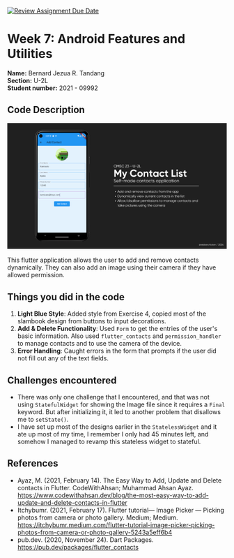 [![Review Assignment Due Date](https://classroom.github.com/assets/deadline-readme-button-22041afd0340ce965d47ae6ef1cefeee28c7c493a6346c4f15d667ab976d596c.svg)](https://classroom.github.com/a/yI103iis)
# Week 7: Android Features and Utilities

**Name:** Bernard Jezua R. Tandang <br/>
**Section:** U-2L <br/>
**Student number:** 2021 - 09992 <br/>

## Code Description

![Startup Screenshot](startup.png)

This flutter application allows the user to add and remove contacts dynamically. They can also add an image using their camera if they have allowed permission.

## Things you did in the code

1. **Light Blue Style**: Added style from Exercise 4, copied most of the slambook design from buttons to input decorations.
2. **Add & Delete Functionality**: Used `Form` to get the entries of the user's basic information. Also used `flutter_contacts` and `permission_handler` to manage contacts and to use the camera of the device.
3. **Error Handling**: Caught errors in the form that prompts if the user did not fill out any of the text fields.

## Challenges encountered

- There was only one challenge that I encountered, and that was not using `StatefulWidget` for showing the Image file since it requires a `Final` keyword. But after initializing it, it led to another problem that disallows me to `setState()`.
- I have set up most of the designs earlier in the `StatelessWidget` and it ate up most of my time, I remember I only had 45 minutes left, and somehow I managed to revamp this stateless widget to stateful.

## References

- Ayaz, M. (2021, February 14). The Easy Way to Add, Update and Delete contacts in Flutter. CodeWithAhsan; Muhammad Ahsan Ayaz. https://www.codewithahsan.dev/blog/the-most-easy-way-to-add-update-and-delete-contacts-in-flutter
- Itchybumr. (2021, February 17). Flutter tutorial— Image Picker — Picking photos from camera or photo gallery. Medium; Medium. https://itchybumr.medium.com/flutter-tutorial-image-picker-picking-photos-from-camera-or-photo-gallery-5243a5eff6b4
- pub.dev. (2020, November 24). Dart Packages. https://pub.dev/packages/flutter_contacts
